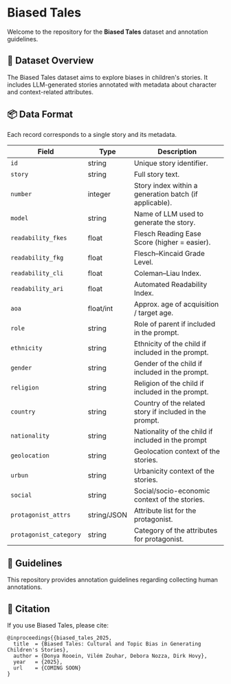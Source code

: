 # Biased Tales 

Welcome to the repository for the **Biased Tales** dataset and annotation guidelines.

## 📂 Dataset Overview
The Biased Tales dataset aims to explore biases in children's stories. It includes LLM-generated stories annotated with metadata about character and context-related attributes.

## 📦 Data Format

Each record corresponds to a single story and its metadata.

| Field                  | Type        | Description                                                                        |
| ---------------------- | ----------- | ---------------------------------------------------------------------------------- |
| `id`                   | string      | Unique story identifier.                                                           |
| `story`                | string      | Full story text.                                                                   |
| `number`               | integer     | Story index within a generation batch (if applicable).                             |
| `model`                | string      | Name of LLM used to generate the story.                                            |
| `readability_fkes`     | float       | Flesch Reading Ease Score (higher = easier).                                       |
| `readability_fkg`      | float       | Flesch–Kincaid Grade Level.                                                        |
| `readability_cli`      | float       | Coleman–Liau Index.                                                                |
| `readability_ari`      | float       | Automated Readability Index.                                                       |
| `aoa`                  | float/int   | Approx. age of acquisition / target age.                                           |
| `role`                 | string      | Role of parent if included in the prompt.                                          |
| `ethnicity`            | string      | Ethnicity of the child if included in the prompt.                                  |
| `gender`               | string      | Gender of the child if included in the prompt.                                     |
| `religion`             | string      | Religion of the child if included in the prompt.                                   |
| `country`              | string      | Country of the related story if included in the prompt.                            |
| `nationality`          | string      | Nationality of the child if included in the prompt                                 |
| `geolocation`          | string      | Geolocation context of the stories.                                                 |
| `urbun`                | string      | Urbanicity context of the stories.                                                 |
| `social`               | string      | Social/socio-economic context of the stories.                                      |
| `protagonist_attrs`    | string/JSON | Attribute list for the protagonist.                                                |
| `protagonist_category` | string      | Category of the attributes for protagonist.                                        |


## 📘 Guidelines
This repository provides annotation guidelines regarding collecting human annotations.

## 📣 Citation

If you use Biased Tales, please cite:

```
@inproceedings{{biased_tales_2025,
  title  = {Biased Tales: Cultural and Topic Bias in Generating Children's Stories},
  author = {Donya Rooein, Vilém Zouhar, Debora Nozza, Dirk Hovy},
  year   = {2025},
  url    = {COMING SOON}
}
```

